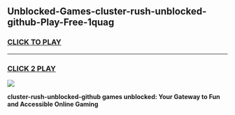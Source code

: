 
## Unblocked-Games-cluster-rush-unblocked-github-Play-Free-1quag
<h3>
<a href="https://premium76.site?title=cluster-rush-unblocked-github&ref=23A">CLICK TO PLAY</a></h3>
<hr>

<h3>
<a href="https://premium76.site?title=cluster-rush-unblocked-github&ref=23A">CLICK 2 PLAY</a>
  
</h3>

<a href="https://premium76.site?title=cluster-rush-unblocked-github&ref=23A"><img src="https://clearcache.store/games.png"></a>


**cluster-rush-unblocked-github games unblocked: Your Gateway to Fun and Accessible Online Gaming**
